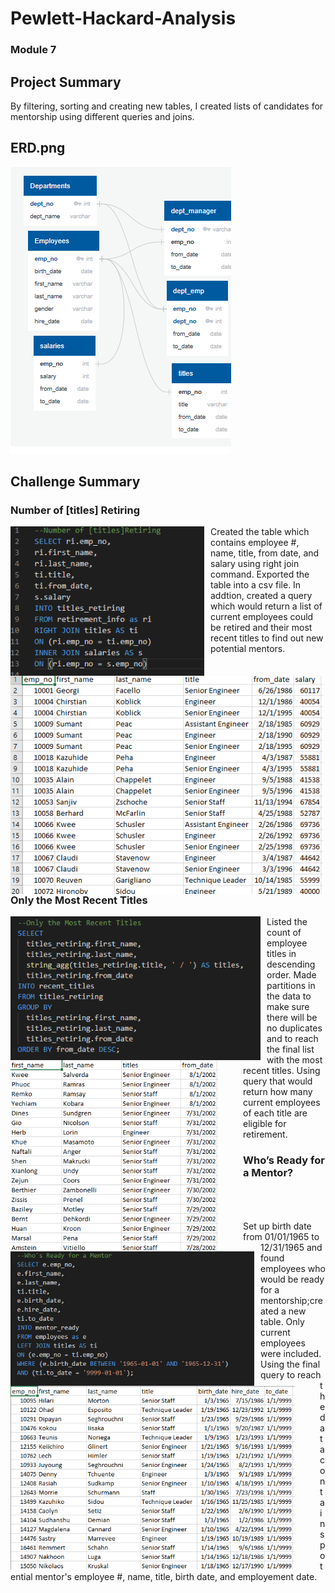 # Pewlett-Hackard-Analysis
### Module 7

## Project Summary
By filtering, sorting and creating new tables, I created lists of candidates for mentorship using different queries and joins.

## ERD.png
![EmployeeDB](/Challenge/Pictures/ERD.png)
<br/>
## Challenge Summary  
### Number of [titles] Retiring  
<img src="/Challenge/Pictures/number_of_titles.png"
     alt="Home Screen"
     style="float: left; margin-right: 10px;"
     width="310"/> <img src="/Challenge/Pictures/number_of_titles_output.png"
     alt="Home Screen"
     style="float: left; margin-right: 40px;"
     width="500"/>  

Created the table which contains employee #, name, title, from date, and salary using right join command. Exported the table into a csv file. In addtion, created a query which would return a list of current employees could be retired and their most recent titles to find out new potential mentors. 


### Only the Most Recent Titles
<img src="/Challenge/Pictures/most_recent_titles_only.png"
     alt="Home Screen"
     style="float: left; margin-right: 10px;"
     width="400"/> <img src="/Challenge/Pictures/most_recent_titles_only_output.png"
     alt="Home Screen"
     style="float: left; margin-right: 40px;"
     width="332"/>    

Listed the count of employee titles in descending order. Made partitions in the data to make sure there will be no duplicates and to reach the final list with the most recent titles. Using query that would return how many current employees of each title are eligible for retirement.  
   

### Who’s Ready for a Mentor?
<img src="/Challenge/Pictures/ready_for_mentor.png"
     alt="Home Screen"
     style="float: left; margin-right: 10px;"
     width="390"/> <img src="/Challenge/Pictures/ready_for_mentor_output.png"
     alt="Home Screen"
     style="float: left; margin-right: 40px;"
     width="455"/>
<br/>
<br/>
<br/>
Set up birth date from 01/01/1965 to 12/31/1965 and found employees who would be ready for a mentorship;created a new table. Only current employees were included. Using the final query to reach the data contains potential mentor's employee #, name, title, birth date, and employement date. 
